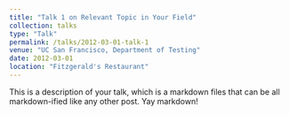 ```yaml
---
title: "Talk 1 on Relevant Topic in Your Field"
collection: talks
type: "Talk"
permalink: /talks/2012-03-01-talk-1
venue: "UC San Francisco, Department of Testing"
date: 2012-03-01
location: "Fitzgerald's Restaurant"
---
```


This is a description of your talk, which is a markdown files that can be all markdown-ified like any other post. Yay markdown!
